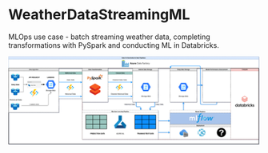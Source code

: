 # WeatherDataStreamingML
MLOps use case - batch streaming weather data, completing transformations with PySpark and conducting ML in Databricks.

![alt text](https://github.com/joseph-arber/WeatherDataStreamingML/blob/main/HighLevelArchitecturePlan.png?raw=true)

